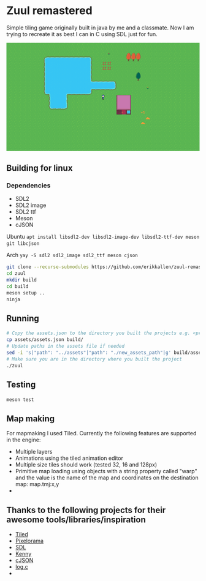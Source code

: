 # Zuul remastered

Simple tiling game originally built in java by me and a classmate.
Now I am trying to recreate it as best I can in C using SDL just for fun.

![Screenshot of zuul](/assets/screenshot.png)

## Building for linux

### Dependencies

- SDL2
- SDL2 image
- SDL2 ttf
- Meson
- cJSON

Ubuntu
```apt install libsdl2-dev libsdl2-image-dev libsdl2-ttf-dev meson git libcjson```

Arch
```yay -S sdl2 sdl2_image sdl2_ttf meson cjson``` 

```bash
git clone --recurse-submodules https://github.com/erikkallen/zuul-remastered.git
cd zuul
mkdir build
cd build
meson setup ..
ninja
```

## Running

```bash
# Copy the assets.json to the directory you built the projects e.g. <project_root>/build
cp assets/assets.json build/
# Update paths in the assets file if needed
sed -i 's|"path": "../assets"|"path": "./new_assets_path"|g' build/assets.json
# Make sure you are in the directory where you built the project
./zuul
```

## Testing

```bash
meson test
```

## Map making

For mapmaking I used Tiled. Currently the following features are supported in the engine:

- Multiple layers
- Animations using the tiled animation editor
- Multiple size tiles should work (tested 32, 16 and 128px)
- Primitive map loading using objects with a string property called "warp" and the value is the name of the map and coordinates on the destination map: map.tmj:x,y
- 

## Thanks to the following projects for their awesome tools/libraries/inspiration

- [Tiled](https://www.mapeditor.org/)
- [Pixelorama](https://github.com/Orama-Interactive/Pixelorama)
- [SDL](https://www.libsdl.org/)
- [Kenny](https://www.kenney.nl/assets/roguelike-rpg-pack)
- [cJSON](https://github.com/DaveGamble/cJSON)
- [log.c](https://github.com/rxi/log.c)
- 